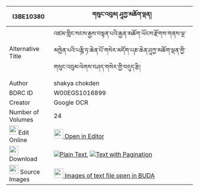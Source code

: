 |I3BE10380|གསུང་འབུམ། ཤཱཀྱ་མཆོག་ལྡན། 
| --- | --- 
|Alternative Title |འཛམ་གླིང་སངས་རྒྱས་བསྟན་པའི་རྒྱན་མཆོག་ཡོངས་རྫོགས་གནས་ལྔ་མཁྱེན་པའི་པཎྜི་ཏ་ཆེན་པོ་གསེར་མདོག་པཎ་ཆེན་ཤཱཀྱ་མཆོག་ལྡན་གྱི་གསུང་འབུམ་ལེགས་བཤད་གསེར་གྱི་བདུད་རྩི།
|Author| shakya chokden
|BDRC ID | W00EGS1016899
|Creator | Google OCR
|Number of Volumes| 24
|<img width="25" src="https://img.icons8.com/color/25/000000/edit-property.png">Edit Online| [<img width="25" src="https://avatars.githubusercontent.com/u/45091458?s=200&v=4"> Open in Editor](http://editor.openpecha.org/I3BE10380)
|<img width="25" src="https://img.icons8.com/fluent/48/000000/download-2.png"/>  Download | [![](https://img.icons8.com/color/20/000000/txt.png)Plain Text](https://github.com/Openpecha/I3BE10380/releases/download/v1/sungbum_shakya_chokden_plain_I3BE10380.zip), [![](https://img.icons8.com/color/20/000000/txt.png)Text with Pagination](https://github.com/Openpecha/I3BE10380/releases/download/v1/sungbum_shakya_chokden_pages_I3BE10380.zip)
|<img width="25" src="https://img.icons8.com/plasticine/100/000000/pictures-folder.png"/>  Source Images | [<img width="25" src="https://library.bdrc.io/icons/BUDA-small.svg"> Images of text file open in BUDA](https://library.bdrc.io/show/bdr:W00EGS1016899)